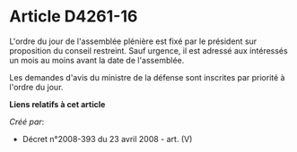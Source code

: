 # Article D4261-16

L'ordre du jour de l'assemblée plénière est fixé par le président sur proposition du conseil restreint. Sauf urgence, il est
adressé aux intéressés un mois au moins avant la date de l'assemblée.

Les demandes d'avis du ministre de la défense sont inscrites par priorité à l'ordre du jour.

**Liens relatifs à cet article**

_Créé par_:

  - Décret n°2008-393 du 23 avril 2008 - art. (V)

